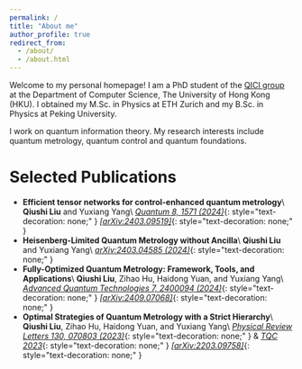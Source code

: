 ```yaml
---
permalink: /
title: "About me"
author_profile: true
redirect_from: 
  - /about/
  - /about.html
---
```


Welcome to my personal homepage! I am a PhD student of the [QICI group](https://qici.weebly.com/) at the Department of Computer Science, The University of Hong Kong (HKU). I obtained my M.Sc. in Physics at ETH Zurich and my B.Sc. in Physics at Peking University.

I work on quantum information theory. My research interests include quantum metrology, quantum control and quantum foundations.

Selected Publications
======
* **Efficient tensor networks for control-enhanced quantum metrology**\\
  **Qiushi Liu** and Yuxiang Yang\\
  [*Quantum 8, 1571 (2024)*](https://doi.org/10.22331/q-2024-12-18-1571){: style="text-decoration: none;" } [*[arXiv:2403.09519]*](https://arxiv.org/abs/2403.09519){: style="text-decoration: none;" }
* **Heisenberg-Limited Quantum Metrology without Ancilla**\\
  **Qiushi Liu** and Yuxiang Yang\\
  [*arXiv:2403.04585 (2024)*](https://arxiv.org/abs/2403.04585){: style="text-decoration: none;" }
* **Fully-Optimized Quantum Metrology: Framework, Tools, and Applications**\\
  **Qiushi Liu**, Zihao Hu, Haidong Yuan, and Yuxiang Yang\\
  [*Advanced Quantum Technologies 7, 2400094 (2024)*](https://doi.org/10.1002/qute.202400094){: style="text-decoration: none;" } [*[arXiv:2409.07068]*](https://arxiv.org/abs/2409.07068){: style="text-decoration: none;" }
* **Optimal Strategies of Quantum Metrology with a Strict Hierarchy**\\
  **Qiushi Liu**, Zihao Hu, Haidong Yuan, and Yuxiang Yang\\
  [*Physical Review Letters 130, 070803 (2023)*](https://doi.org/10.1103/PhysRevLett.130.070803){: style="text-decoration: none;" } & [*TQC 2023*](https://tqc-conference.org/tqc2023/){: style="text-decoration: none;" } [*[arXiv:2203.09758]*](https://arxiv.org/abs/2203.09758){: style="text-decoration: none;" }
